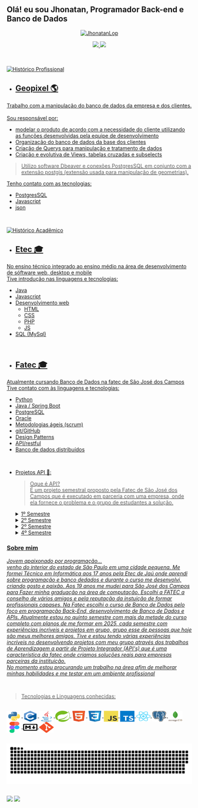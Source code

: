 ## Olá! eu sou Jhonatan, Programador Back-end e Banco de Dados

<p align="center">
  <a href="https://github.com/JhonatanLop/JhonatanLop">
    <img alt="JhonatanLop" src="https://github-profile-trophy.vercel.app/?username=JhonatanLop&theme=algolia&no-bg=true&no-frame=true&column=-1"/>
  </a>
</p>

<div align="center">
  <a href="https://github.com/JhonatanLop">
  <img height="260em" src="https://github-readme-stats.vercel.app/api?username=JhonatanLop&show_icons=true&theme=algolia&include_all_commits=true&count_private=true"/>
  <img height="270em" src="https://github-readme-stats.vercel.app/api/top-langs/?username=JhonatanLop&layout=donut&langs_count=6&theme=algolia"/>
</div>

<br>
<br>

![Histórico Profissional](https://github.com/JhonatanLop/JhonatanLop/assets/111443621/f4e26c2b-c87c-4cff-9f69-b0a4fdb9bccb)

- ## Geopixel :earth_americas: <br>
Trabalho com a manipulação do banco de dados da empresa e dos clientes.<br>
<br>
Sou responsável por:
- modelar o produto de acordo com a necessidade do cliente utilizando as funções desenvolvidas pela equipe de desenvolvimento
- Organização do banco de dados da base dos clientes
- Criação de Querys para manipulação e tratamento de dados
- Criação e evolutiva de Views, tabelas cruzadas e subselects
  
> Utilizo software Dbeaver e conexões PostgresSQL em conjunto com a extensão postgis (extensão usada para manipulação de geometrias).<br>

Tenho contato com as tecnologias:<br>
  * PostgresSQL 
  * Javascript
  * json
  
<br>

![Histórico Acadêmico](https://github.com/JhonatanLop/JhonatanLop/assets/111443621/4486c1d8-44dc-4d01-bd90-66eda085ec65)

- ## Etec 🎓<br>
No ensino técnico integrado ao ensino médio na área de desenvolvimento de sóftware web, desktop e mobile<br>
Tive introdução nas linguagens e tecnologias:<br>
  * Java
  * Javascript
  * Desenvolvimento web
    * HTML
    * CSS
    * PHP
    * JS
  * SQL (MySql)

<br>

- ## Fatec 🎓<br>
Atualmente cursando Banco de Dados na fatec de São José dos Campos <br>
Tive contato com às linguagens e tecnologias:<br>
  * Python
  * Java / Spring Boot
  * PostgreSQL
  * Oracle
  * Metodologias ágeis (scrum)
  * git/GitHub
  * Design Patterns
  * API/restful
  * Banco de dados distribuídos
  
<br>

* Projetos API 🔨:
  > Oque é API?<br>
  > É um projeto semestral proposto pela Fatec de São José dos Campos que é executado em parceria com uma empresa, onde ela fornece o problema e o grupo de estudantes a solução.
  
  <details>
   <summary> 1º Semestre </summary>
   ✏️  Função: SCRUM Master<br>
   🏢  Empresa: NULL <br>
   🔭  [API 1º Semestre](https://github.com/taniacruzz/Khali/blob/main/README.md)
   ⚙️  Objetivo: Sistema de Avaliação 360º
 
  </details>
  
  <details>
   <summary> 2º Semestre </summary>
    ✏️  Função: Desenvolvedor<br>
    🏢  Empresa: [2RP NET](https://www.2rpnet.com.br/pt) <br>
    🔭  [API 2º Semestre](https://github.com/projetoKhali/API2Semestre/blob/main/README.md)
    ⚙️  Objetivo: Sistema de Apontamento de Horas
  </details>

  <details>
      <summary> 2º Semestre </summary>
    ✏️  Função: Product Owner<br>
    🏢  Empresa: [2RP NET](https://www.2rpnet.com.br/pt) <br>
    🔭  [API 3º Semestre](https://github.com/projetoKhali/api3)
    ⚙️  Objetivo: Sistema de Apontamento de Horas - usando Spring boot
  </details>
  
  <details>
      <summary> 4º Semestre </summary>
    ✏️  Função: Desenvolvedor<br>
    🏢  Empresa: [2RP NET](https://www.2rpnet.com.br/pt) <br>
    🔭  [API 3º Semestre](https://github.com/projetoKhali/api4/blob/main/README.md)
    ⚙️  Objetivo: Criação de um sistema de análise de parcerias.<br>
  </details>

### Sobre mim

*Jovem apaixonado por programação...<br> venho do interior do estado de São Paulo em uma cidade pequena. Me formei Técnico em Informática aos 17 anos pela Etec de Jaú onde aprendi sobre programação e banco dedados e durante o curso me desenvolvi, criando gosto e paixão. Aos 19 anos me mudei para São José dos Campos para Fazer minha graduação na área de computação. Escolhi a FATEC a conselho de vários amigos e pela reputação da instuição de formar profissionais capases. Na Fatec escolhi o curso de Banco de Dados pelo foco em programação Back-End, desenvolvimento de Banco de Dados e APIs. Atualmente estou no quinto semestre com mais da metade do curso completo com planos de me formar em 2025, cada semestre com experiências incríveis e projetos em grupo, grupo esse de pessoas que hoje são meus melhores amigos. Tive e estou tendo várias experiências incríveis no desenvolvendo projetos com meu grupo através dos trabalhos de Aprendizagem a partir de Projeto Integrador (API's) que é uma característica da fatec onde criamos soluções reais para empresas parceiras da instituição.<br> No momento estou procurando um trabalho na área afim de melhorar minhas habilidades e me testar em um ambiente profissional*
<br>

<br>
  
  > Tecnologias e Linguagens conhecidas:
<div style="display: inline_block"><br>
  <img align="center" alt="jhow-Python" height="30" width="40" src="https://raw.githubusercontent.com/devicons/devicon/master/icons/python/python-original.svg">
  <img align="center" alt="jhow-C" height="30" width="40" src="https://github.com/devicons/devicon/blob/master/icons/c/c-original.svg">
  <img align="center" alt="jhow-Java" height="30" width="40" src="https://github.com/devicons/devicon/blob/master/icons/java/java-original.svg">
  <img align="center" alt="jhow-Spring" height="30" width="40" src="https://github.com/devicons/devicon/blob/master/icons/spring/spring-original.svg">
  <img align="center" alt="jhow-HTML" height="30" width="40" src="https://raw.githubusercontent.com/devicons/devicon/master/icons/html5/html5-original.svg">
  <img align="center" alt="jhow-CSS" height="30" width="40" src="https://raw.githubusercontent.com/devicons/devicon/master/icons/css3/css3-original.svg">
  <img align="center" alt="jhow-Javascript" height="30" width="40" src="https://github.com/devicons/devicon/blob/master/icons/javascript/javascript-original.svg">
  <img align="center" alt="jhow-Typescript" height="30" width="40" src="https://github.com/devicons/devicon/blob/master/icons/typescript/typescript-plain.svg">
  <img align="center" alt="jhow-react" height="30" width="40" src="https://github.com/devicons/devicon/blob/master/icons/react/react-original.svg">
  <img align="center" alt="jhow-Postgres" height="30" width="40" src="https://github.com/devicons/devicon/blob/master/icons/postgresql/postgresql-original.svg">
  <img align="center" alt="jhow-MongoDb" height="30" width="40" src="https://github.com/devicons/devicon/blob/master/icons/mongodb/mongodb-original-wordmark.svg">
  <img align="center" alt="jhow-Figma" height="30" width="40" src="https://github.com/devicons/devicon/blob/master/icons/figma/figma-original.svg">
  <img align="center" alt="jhow-Markdown" height="30" width="40" src="https://github.com/devicons/devicon/blob/master/icons/markdown/markdown-original.svg">
  <img align="center" alt="jhow-Git" height="30" width="40" src="https://github.com/devicons/devicon/blob/master/icons/git/git-original.svg">
</div>

##
 ![](https://github.com/JhonatanLop/JhonatanLop/blob/output/github-contribution-grid-snake.svg)

##

<div> 
  <a href="https://instagram.com/jhonatan_olive_lopes" target="_blank"><img src="https://img.shields.io/badge/-Instagram-%23E4405F?style=for-the-badge&logo=instagram&logoColor=white" target="_blank"></a>
  <a href = "mailto:jhooliveira.lopes@gmail.com"><img src="https://img.shields.io/badge/-Gmail-%23333?style=for-the-badge&logo=gmail&logoColor=white" target="_blank"></a>
</div>
